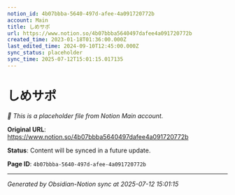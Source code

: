 ```yaml
---
notion_id: 4b07bbba-5640-497d-afee-4a091720772b
account: Main
title: しめサポ
url: https://www.notion.so/4b07bbba5640497dafee4a091720772b
created_time: 2023-01-18T01:36:00.000Z
last_edited_time: 2024-09-10T12:45:00.000Z
sync_status: placeholder
sync_time: 2025-07-12T15:01:15.017135
---
```


# しめサポ

*🔄 This is a placeholder file from Notion Main account.*

**Original URL**: https://www.notion.so/4b07bbba5640497dafee4a091720772b

**Status**: Content will be synced in a future update.

**Page ID**: `4b07bbba-5640-497d-afee-4a091720772b`

---

*Generated by Obsidian-Notion sync at 2025-07-12 15:01:15*
